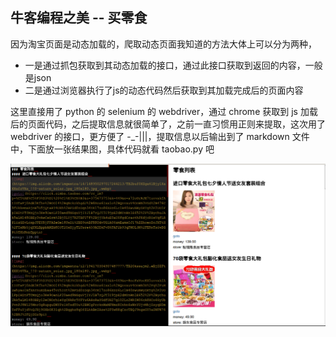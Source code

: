 ## 牛客编程之美 -- 买零食

因为淘宝页面是动态加载的，爬取动态页面我知道的方法大体上可以分为两种，
* 一是通过抓包获取到其动态加载的接口，通过此接口获取到返回的内容，一般是json 
* 二是通过浏览器执行了js的动态代码然后获取到其加载完成后的页面内容

这里直接用了 python 的 selenium 的 webdriver，通过 chrome 获取到 js 加载后的页面代码，之后提取信息就很简单了，之前一直习惯用正则来提取，这次用了 webdriver 的接口，更方便了 -_-|||，提取信息以后输出到了 markdown 文件中，下面放一张结果图，具体代码就看 taobao.py 吧

![img](./nowcoder/taobao.png)

